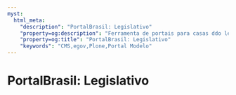 ```yaml
---
myst:
  html_meta:
    "description": "PortalBrasil: Legislativo"
    "property=og:description": "Ferramenta de portais para casas ddo legislativo brasileiro"
    "property=og:title": "PortalBrasil: Legislativo"
    "keywords": "CMS,egov,Plone,Portal Modelo"
---
```


# PortalBrasil: Legislativo
